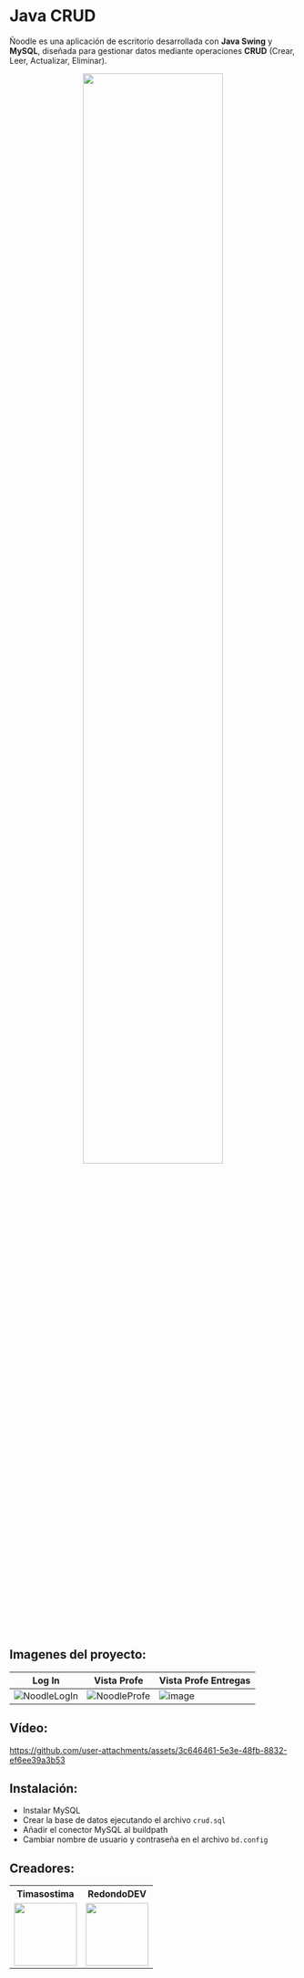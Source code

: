 # Java CRUD
Ñoodle es una aplicación de escritorio desarrollada con <b>Java Swing</b> y <b>MySQL</b>, diseñada para gestionar datos mediante operaciones <b>CRUD</b> (Crear, Leer, Actualizar, Eliminar).
<p align="center">
    <img style="width:70%" src="https://github.com/user-attachments/assets/d56ac25c-7460-4a14-b26a-4e240d8016a8">
</p>

## Imagenes del proyecto:
| Log In                                                | Vista Profe                                   | Vista Profe Entregas                          |
| ----------------------------------------------------- | --------------------------------------------- | --------------------------------------------- |
| ![NoodleLogIn](https://github.com/Timasostima/CRUD_java/assets/72166965/4bc5b8b7-6352-4dad-887d-c7fe1f6bd97e) | ![NoodleProfe](https://github.com/Timasostima/CRUD_java/assets/72166965/9b4e25a1-14b6-426b-aa78-4050101012d9) | ![image](https://github.com/Timasostima/CRUD_java/assets/72166965/12665fb8-75a8-4484-b238-d2d0b12d5687) | 

## Vídeo:
https://github.com/user-attachments/assets/3c646461-5e3e-48fb-8832-ef6ee39a3b53

## Instalación:
- Instalar MySQL
- Crear la base de datos  ejecutando el archivo `crud.sql`
- Añadir el conector MySQL al buildpath
- Cambiar nombre de usuario y contraseña en el archivo `bd.config`

## Creadores:
<table>
    <tr>
        <th>Timasostima</th>
        <th>RedondoDEV</th>    
    </tr>
    <tr>        
        <td>
            <a href="https://github.com/Timasostima">
                <img src="https://avatars.githubusercontent.com/u/72166965?v=1" width="110px">
            </a>
        </td>
        <td>
            <a href="https://github.com/RedondoDev">
                <img src="https://avatars.githubusercontent.com/u/163606882?v=1" width="110px"> 
            </a>
        </td>
    </tr>
</table>
